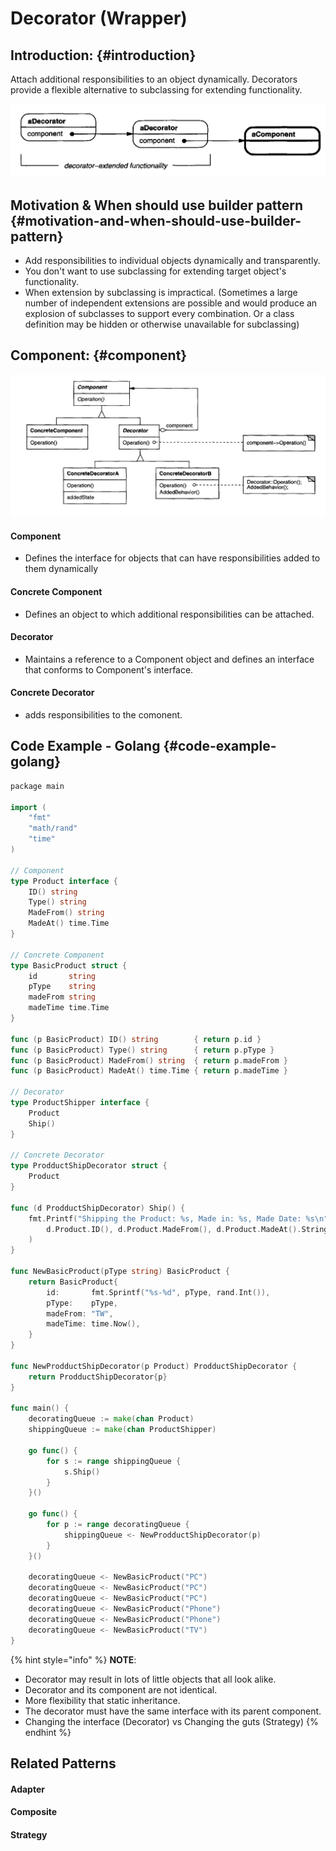 # Decorator \(Wrapper\)

## Introduction: {#introduction}

Attach additional responsibilities to an object dynamically. Decorators provide a flexible alternative to subclassing for extending functionality.

![](../.gitbook/assets/image%20%2810%29.png)

## Motivation & When should use builder pattern {#motivation-and-when-should-use-builder-pattern}

* ​Add responsibilities to individual objects dynamically and transparently.
* You don't want to use subclassing for extending target object's functionality.
* When extension by subclassing is impractical.  \(Sometimes a large number of independent extensions are possible and would produce an explosion of subclasses to support every combination. Or a class definition may be hidden or otherwise unavailable for subclassing\)

## Component: {#component}

![](../.gitbook/assets/image%20%288%29.png)

#### Component

* Defines the interface for objects that can have responsibilities added to them dynamically

#### Concrete Component

* Defines an object to which additional responsibilities can be attached.

#### Decorator

* Maintains a reference to a Component object and defines an interface that conforms to Component's interface.  

#### Concrete Decorator

* adds responsibilities to the comonent.

## Code Example - Golang {#code-example-golang}

```go
​​package main

import (
	"fmt"
	"math/rand"
	"time"
)

// Component
type Product interface {
	ID() string
	Type() string
	MadeFrom() string
	MadeAt() time.Time
}

// Concrete Component
type BasicProduct struct {
	id       string
	pType    string
	madeFrom string
	madeTime time.Time
}

func (p BasicProduct) ID() string        { return p.id }
func (p BasicProduct) Type() string      { return p.pType }
func (p BasicProduct) MadeFrom() string  { return p.madeFrom }
func (p BasicProduct) MadeAt() time.Time { return p.madeTime }

// Decorator
type ProductShipper interface {
	Product
	Ship()
}

// Concrete Decorator
type ProdductShipDecorator struct {
	Product
}

func (d ProdductShipDecorator) Ship() {
	fmt.Printf("Shipping the Product: %s, Made in: %s, Made Date: %s\n",
		d.Product.ID(), d.Product.MadeFrom(), d.Product.MadeAt().String(),
	)
}

func NewBasicProduct(pType string) BasicProduct {
	return BasicProduct{
		id:       fmt.Sprintf("%s-%d", pType, rand.Int()),
		pType:    pType,
		madeFrom: "TW",
		madeTime: time.Now(),
	}
}

func NewProdductShipDecorator(p Product) ProdductShipDecorator {
	return ProdductShipDecorator{p}
}

func main() {
	decoratingQueue := make(chan Product)
	shippingQueue := make(chan ProductShipper)

	go func() {
		for s := range shippingQueue {
			s.Ship()
		}
	}()

	go func() {
		for p := range decoratingQueue {
			shippingQueue <- NewProdductShipDecorator(p)
		}
	}()

	decoratingQueue <- NewBasicProduct("PC")
	decoratingQueue <- NewBasicProduct("PC")
	decoratingQueue <- NewBasicProduct("PC")
	decoratingQueue <- NewBasicProduct("Phone")
	decoratingQueue <- NewBasicProduct("Phone")
	decoratingQueue <- NewBasicProduct("TV")
}

```

{% hint style="info" %}
**NOTE**:

* Decorator may result in lots of little objects that all look alike.
* Decorator and its component are not identical.
* More flexibility that static inheritance.
* The decorator must have the same interface with its parent component.
* Changing the interface \(Decorator\) vs Changing the guts \(Strategy\)
{% endhint %}



## Related Patterns

#### ​Adapter

#### Composite

#### Strategy

​

